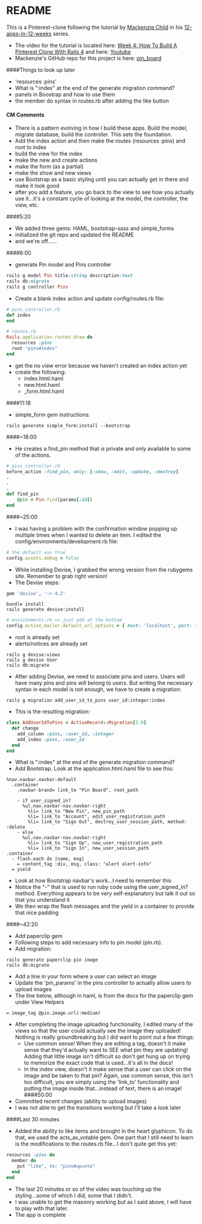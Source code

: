 # README

This is a Pinterest-clone following the tutorial by [Mackenzie Child](https://mackenziechild.me/) in his
[12-apps-in-12-weeks](https://mackenziechild.me/12-in-12/) series.  
* The video for the tutorial is located here: [Week 4: How To Build A Pinterest Clone With Rails 4](https://mackenziechild.me/12-in-12/4/) and here: [Youtube](https://www.youtube.com/watch?v=abcnfFS_DS8&index=4&list=PL23ZvcdS3XPLNdRYB_QyomQsShx59tpc-)
* Mackenzie's GitHub repo for this project is here: [pin_board](https://github.com/mackenziechild/pinterest_clone)

####Things to look up later
* 'resources :pins'
* What is ":index" at the end of the generate migration command?
* panels in Boostrap and how to use them
* the member do syntax in routes.rb after adding the like button


#### CM Comments
* There is a pattern evolving in how I build these apps.  Build the model, migrate database, build the controller.  This
sets the foundation.
* Add the index action and then make the routes (resources :pins) and root to index
* build the view for the index
* make the new and create actions
* make the form (as a partial)
* make the show and new views
* use Bootstrap as a basic styling until you can actually get in there and make it look good
* after you add a feature, you go back to the view to see how you actually use it...it's a constant cycle of looking at 
the model, the controller, the view, etc.



####5:20
* We added three gems: HAML, bootstrap-sass and simple_forms
* initialized the git repo and updated the README
* and we're off......

####6:00
* generate Pin model and Pins controller
```ruby
rails g model Pin title:string description:text
rails db:migrate
rails g controller Pins
```
* Create a blank index action and update config/routes.rb file:
```ruby
# pins_controller.rb
def index
end

# routes.rb
Rails.application.routes.draw do
  resources :pins
  root "pins#index"
end
```
* get the no view error because we haven't created an index action yet
* create the following:
  * index.html.haml
  * new.html.haml
  * _form.html.haml

####11:18
* simple_form gem instructions:
```shell
rails generate simple_form:install --bootstrap
```

####~18:00
* He creates a find_pin method that is private and only available to some of the actions.
```ruby
# pins_controller.rb
before_action :find_pin, only: [:show, :edit, :update, :destroy]
.
.
.
def find_pin
	@pin = Pin.find(params[:id])
end
```
####~25:00
* I was having a problem with the confirmation window popping up multiple times when I wanted to delete an item.  I
edited the config/environments/development.rb file:
```ruby
# the default was true
config.assets.debug = false
```
* While installing Devise, I grabbed the wrong version from the rubygems site.  Remember to grab right version!
* The Devise steps:
```ruby
gem 'devise', '~> 4.2'
```
```shell
bundle install
rails generate devise:install
```
```ruby
# environments.rb => just add at the bottom
config.action_mailer.default_url_options = { host: 'localhost', port: 3000 }
```
* root is already set
* alerts/notices are already set
```shell
rails g devise:views
rails g devise User
rails db:migrate
```
* After adding Devise, we need to associate pins and users.  Users will have many pins and pins will belong to users.
But writing the necessary syntax in each model is not enough, we have to create a migration:
```shell
rails g migration add_user_id_to_pins user_id:integer:index
```
* This is the resulting migration:
```ruby
class AddUserIdToPins < ActiveRecord::Migration[5.0]
  def change
    add_column :pins, :user_id, :integer
    add_index :pins, :user_id
  end
end
```
* What is ":index" at the end of the generate migration command?
* Add Bootstrap.  Look at the application.html.haml file to see this:
```haml
%nav.navbar.navbar-default
  .container
    .navbar-brand= link_to "Pin Board", root_path

    - if user_signed_in?
      %ul.nav.navbar-nav.navbar-right
        %li= link_to "New Pin", new_pin_path
        %li= link_to "Account", edit_user_registration_path
        %li= link_to "Sign Out", destroy_user_session_path, method: :delete
    - else
      %ul.nav.navbar-nav.navbar-right
        %li= link_to "Sign Up", new_user_registration_path
        %li= link_to "Sign In", new_user_session_path
.container
  - flash.each do |name, msg|
    = content_tag :div, msg, class: "alert alert-info"
  = yield
```
* Look at how Bootstrap navbar's work...I need to remember this
* Notice the "-" that is used to run ruby code using the user_signed_in? method.  Everything appears to be very
self-explanatory but talk it out so that you understand it
* We then wrap the flash messages and the yield in a container to provide that nice padding

####~42:20
* Add paperclip gem
* Following steps to add necessary info to pin model (pin.rb).
* Add migration:
```shell
rails generate paperclip pin image
rails db:migrate
```
* Add a line in your form where a user can select an image
* Update the 'pin_params' in the pins controller to actually allow users to upload images
* The line below, although in haml, is from the docs for the paperclip gem under View Helpers
```haml
= image_tag @pin.image.url(:medium)
```
* After completing the image uploading functionality, I edited many of the views so that the user could actually
see the image they uploaded!  Nothing is really groundbreaking but I did want to point out a few things:
  * Use common sense!  When they are editing a tag, doesn't it make sense that they'd actually want to SEE what 
  pin they are updating!  Adding that little image isn't difficult so don't get hung up on trying to memorize the
  exact code that is used...it's all in the docs!
  * In the index view, doesn't it make sense that a user can click on the image and be taken to that pin?  Again, 
  use common sense, this isn't too difficult, you are simply using the 'link_to' functionality and putting the image
  inside that...instead of text, there is an image!
####50:00
* Committed recent changes (ability to upload images)
* I was not able to get the transitions working but I'll take a look later

####Last 30 minutes
* Added the ability to like items and brought in the heart glyphicon.  To do that, we used the acts_as_votable gem.
One part that I still need to learn is the modifications to the routes.rb file...I don't quite get this yet:
```ruby
resources :pins do
  member do
    put "like", to: "pins#upvote"
  end
end
```
* The last 20 minutes or so of the video was touching up the styling...some of which I did, some that I didn't.
* I was unable to get the masonry working but as I said above, I will have to play with that later.
* The app is complete



